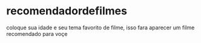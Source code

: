 # recomendadordefilmes
coloque sua idade e seu tema favorito de filme, isso fara aparecer um filme recomendado para voçe
